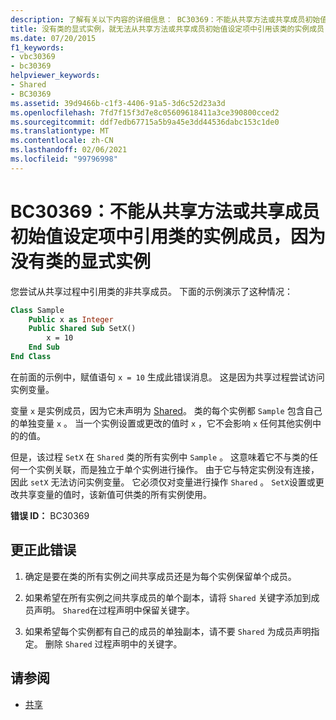 ```yaml
---
description: 了解有关以下内容的详细信息： BC30369：不能从共享方法或共享成员初始值设定项中引用类的实例成员，因为没有类的显式实例
title: 没有类的显式实例，就无法从共享方法或共享成员初始值设定项中引用该类的实例成员
ms.date: 07/20/2015
f1_keywords:
- vbc30369
- bc30369
helpviewer_keywords:
- Shared
- BC30369
ms.assetid: 39d9466b-c1f3-4406-91a5-3d6c52d23a3d
ms.openlocfilehash: 7fd7f15f3d7e8c05609618411a3ce390800cced2
ms.sourcegitcommit: ddf7edb67715a5b9a45e3dd44536dabc153c1de0
ms.translationtype: MT
ms.contentlocale: zh-CN
ms.lasthandoff: 02/06/2021
ms.locfileid: "99796998"
---
```

# <a name="bc30369-cannot-refer-to-an-instance-member-of-a-class-from-within-a-shared-method-or-shared-member-initializer-without-an-explicit-instance-of-the-class"></a>BC30369：不能从共享方法或共享成员初始值设定项中引用类的实例成员，因为没有类的显式实例

您尝试从共享过程中引用类的非共享成员。 下面的示例演示了这种情况：

```vb
Class Sample
    Public x as Integer
    Public Shared Sub SetX()
        x = 10
    End Sub
End Class
```

 在前面的示例中，赋值语句 `x = 10` 生成此错误消息。 这是因为共享过程尝试访问实例变量。

 变量 `x` 是实例成员，因为它未声明为 [Shared](../modifiers/shared.md)。 类的每个实例都 `Sample` 包含自己的单独变量 `x` 。 当一个实例设置或更改的值时 `x` ，它不会影响 `x` 任何其他实例中的的值。

 但是，该过程 `SetX` 在 `Shared` 类的所有实例中 `Sample` 。 这意味着它不与类的任何一个实例关联，而是独立于单个实例进行操作。 由于它与特定实例没有连接，因此 `setX` 无法访问实例变量。 它必须仅对变量进行操作 `Shared` 。 `SetX`设置或更改共享变量的值时，该新值可供类的所有实例使用。

 **错误 ID：** BC30369

## <a name="to-correct-this-error"></a>更正此错误

1. 确定是要在类的所有实例之间共享成员还是为每个实例保留单个成员。

2. 如果希望在所有实例之间共享成员的单个副本，请将 `Shared` 关键字添加到成员声明。 `Shared`在过程声明中保留关键字。

3. 如果希望每个实例都有自己的成员的单独副本，请不要 `Shared` 为成员声明指定。 删除 `Shared` 过程声明中的关键字。

## <a name="see-also"></a>请参阅

- [共享](../modifiers/shared.md)
